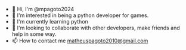 - 👋 Hi, I'm @mpagoto2024
- 👀 I'm interested in being a python developer for games.
- 🌱 I'm currently learning python
- 💞️ I'm looking to collaborate with other developers, make friends and help in some way.
- 📫 How to contact me matheuspagoto2010@gmail.com

<!---
mpagoto2024/mpagoto2024 is a ✨ special ✨ repository because its `README.md` (this file) appears on your GitHub profile.
You can click the Preview link to take a look at your changes.
--->
